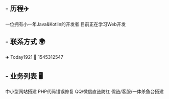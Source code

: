 ## - 历程✈️
   一位拥有小一年Java&Kotlin的开发者
   目前正在学习Web开发
## - 联系方式 🌍
   ✈️ Today1921
   🐧 1545312547
## - 业务列表 🖥️
   中小型网站搭建
   PHP代码错误修复 
   QQ/微信直链防红
   假链/客服/一体杀鱼台搭建
    
